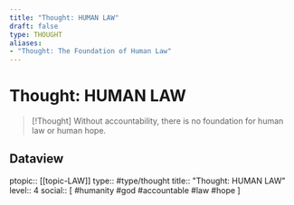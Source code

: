 ```yaml
---
title: "Thought: HUMAN LAW"
draft: false
type: THOUGHT
aliases:
- "Thought: The Foundation of Human Law"
---
```

# Thought: HUMAN LAW
> [!Thought]
> Without accountability, there is no foundation for human law or human hope.

## Dataview
ptopic:: [[topic-LAW]]
type:: #type/thought
title:: "Thought: HUMAN LAW"
level:: 4
social:: [ #humanity #god #accountable #law #hope ]